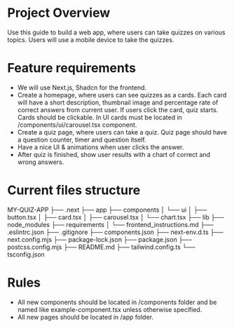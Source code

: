 # Project Overview

Use this guide to build a web app, where users can take quizzes on various topics. Users will use a mobile device to take the quizzes. 

# Feature requirements

- We will use Next.js, Shadcn for the frontend.
- Create a homepage, where users can see quizzes as a cards. Each card will have a short description, thumbnail image and percentage rate of correct answers from current user. If users click the card, quiz starts. Cards should be clickable. In UI cards must be located in /components/ui/carousel.tsx component.
- Create a quiz page, where users can take a quiz. Quiz page should have a question counter, timer and question itself.
- Have a nice UI & animations when user clicks the answer.
- After quiz is finished, show user results with a chart of correct and wrong answers.

# Current files structure

MY-QUIZ-APP
├── .next
├── app
├── components
│   └── ui
│       ├── button.tsx
│       ├── card.tsx
│       ├── carousel.tsx
│       └── chart.tsx
├── lib
├── node_modules
├── requirements
│   └── frontend_instructions.md
├── .eslintrc.json
├── .gitignore
├── components.json
├── next-env.d.ts
├── next.config.mjs
├── package-lock.json
├── package.json
├── postcss.config.mjs
├── README.md
├── tailwind.config.ts
└── tsconfig.json


# Rules
- All new components should be located in /components folder and be named like example-component.tsx unless otherwise specified.
- All new pages should be located in /app folder.
